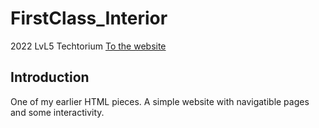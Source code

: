 # FirstClass_Interior
2022 LvL5 Techtorium
[To the website](https://jeremybrokken.github.io/FirstClass_Interior/)

## Introduction
One of my earlier HTML pieces. A simple website with navigatible pages and some interactivity.
